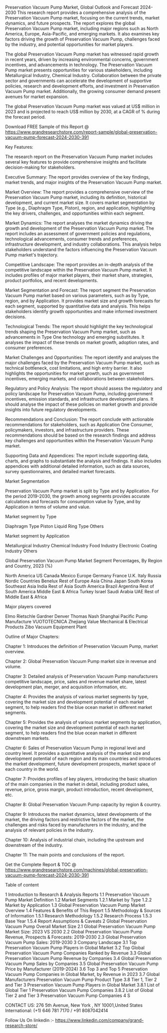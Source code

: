 Preservation Vacuum Pump Market, Global Outlook and Forecast 2024-2030
This research report provides a comprehensive analysis of the Preservation Vacuum Pump market, focusing on the current trends, market dynamics, and future prospects. The report explores the global Preservation Vacuum Pump market, including major regions such as North America, Europe, Asia-Pacific, and emerging markets. It also examines key factors driving the growth of Preservation Vacuum Pump, challenges faced by the industry, and potential opportunities for market players.

The global Preservation Vacuum Pump market has witnessed rapid growth in recent years, driven by increasing environmental concerns, government incentives, and advancements in technology. The Preservation Vacuum Pump market presents opportunities for various stakeholders, including Metallurgical Industry, Chemical Industry. Collaboration between the private sector and governments can accelerate the development of supportive policies, research and development efforts, and investment in Preservation Vacuum Pump market. Additionally, the growing consumer demand present avenues for market expansion.

The global Preservation Vacuum Pump market was valued at US$ million in 2023 and is projected to reach US$ million by 2030, at a CAGR of % during the forecast period.

Download FREE Sample of this Report @ https://www.grandresearchstore.com/report-sample/global-preservation-vacuum-pump-forecast-2024-2030-391


Key Features:

The research report on the Preservation Vacuum Pump market includes several key features to provide comprehensive insights and facilitate decision-making for stakeholders.

Executive Summary: The report provides overview of the key findings, market trends, and major insights of the Preservation Vacuum Pump market.

Market Overview: The report provides a comprehensive overview of the Preservation Vacuum Pump market, including its definition, historical development, and current market size. It covers market segmentation by Type (e.g., Diaphragm Type, Piston), region, and application, highlighting the key drivers, challenges, and opportunities within each segment.

Market Dynamics: The report analyses the market dynamics driving the growth and development of the Preservation Vacuum Pump market. The report includes an assessment of government policies and regulations, technological advancements, consumer trends and preferences, infrastructure development, and industry collaborations. This analysis helps stakeholders understand the factors influencing the Preservation Vacuum Pump market's trajectory.

Competitive Landscape: The report provides an in-depth analysis of the competitive landscape within the Preservation Vacuum Pump market. It includes profiles of major market players, their market share, strategies, product portfolios, and recent developments.

Market Segmentation and Forecast: The report segment the Preservation Vacuum Pump market based on various parameters, such as by Type, region, and by Application. It provides market size and growth forecasts for each segment, supported by quantitative data and analysis. This helps stakeholders identify growth opportunities and make informed investment decisions.

Technological Trends: The report should highlight the key technological trends shaping the Preservation Vacuum Pump market, such as advancements in Type One technology and emerging substitutes. It analyses the impact of these trends on market growth, adoption rates, and consumer preferences.

Market Challenges and Opportunities: The report identify and analyses the major challenges faced by the Preservation Vacuum Pump market, such as technical bottleneck, cost limitations, and high entry barrier. It also highlights the opportunities for market growth, such as government incentives, emerging markets, and collaborations between stakeholders.

Regulatory and Policy Analysis: The report should assess the regulatory and policy landscape for Preservation Vacuum Pump, including government incentives, emission standards, and infrastructure development plans. It should analyse the impact of these policies on market growth and provide insights into future regulatory developments.

Recommendations and Conclusion: The report conclude with actionable recommendations for stakeholders, such as Application One Consumer, policymakers, investors, and infrastructure providers. These recommendations should be based on the research findings and address key challenges and opportunities within the Preservation Vacuum Pump market.

Supporting Data and Appendices: The report include supporting data, charts, and graphs to substantiate the analysis and findings. It also includes appendices with additional detailed information, such as data sources, survey questionnaires, and detailed market forecasts.

Market Segmentation

Preservation Vacuum Pump market is split by Type and by Application. For the period 2019-2030, the growth among segments provides accurate calculations and forecasts for consumption value by Type, and by Application in terms of volume and value.

Market segment by Type



Diaphragm Type
Piston
Liquid Ring Type
Others


Market segment by Application



Metallurgical Industry
Chemical Industry
Food Industry
Electronic Coating Industry
Others


Global Preservation Vacuum Pump Market Segment Percentages, By Region and Country, 2023 (%)



North America
US
Canada
Mexico
Europe
Germany
France
U.K.
Italy
Russia
Nordic Countries
Benelux
Rest of Europe
Asia
China
Japan
South Korea
Southeast Asia
India
Rest of Asia
South America
Brazil
Argentina
Rest of South America
Middle East & Africa
Turkey
Israel
Saudi Arabia
UAE
Rest of Middle East & Africa


Major players covered



Elmo Rietschle
Gardner Denver Thomas
Nash
Shanghai Pacific Pump Manufacture
VUOTOTECNICA
Zhejiang Value Mechanical & Electrical Products
Zibo Vacuum Equipment Plant


Outline of Major Chapters:

Chapter 1: Introduces the definition of Preservation Vacuum Pump, market overview.

Chapter 2: Global Preservation Vacuum Pump market size in revenue and volume.

Chapter 3: Detailed analysis of Preservation Vacuum Pump manufacturers competitive landscape, price, sales and revenue market share, latest development plan, merger, and acquisition information, etc.

Chapter 4: Provides the analysis of various market segments by type, covering the market size and development potential of each market segment, to help readers find the blue ocean market in different market segments.

Chapter 5: Provides the analysis of various market segments by application, covering the market size and development potential of each market segment, to help readers find the blue ocean market in different downstream markets.

Chapter 6: Sales of Preservation Vacuum Pump in regional level and country level. It provides a quantitative analysis of the market size and development potential of each region and its main countries and introduces the market development, future development prospects, market space of each country in the world.

Chapter 7: Provides profiles of key players, introducing the basic situation of the main companies in the market in detail, including product sales, revenue, price, gross margin, product introduction, recent development, etc.

Chapter 8: Global Preservation Vacuum Pump capacity by region & country.

Chapter 9: Introduces the market dynamics, latest developments of the market, the driving factors and restrictive factors of the market, the challenges and risks faced by manufacturers in the industry, and the analysis of relevant policies in the industry.

Chapter 10: Analysis of industrial chain, including the upstream and downstream of the industry.

Chapter 11: The main points and conclusions of the report.

Get the Complete Report & TOC @ https://www.grandresearchstore.com/machines/global-preservation-vacuum-pump-forecast-2024-2030-391

Table of content

1 Introduction to Research & Analysis Reports
1.1 Preservation Vacuum Pump Market Definition
1.2 Market Segments
1.2.1 Market by Type
1.2.2 Market by Application
1.3 Global Preservation Vacuum Pump Market Overview
1.4 Features & Benefits of This Report
1.5 Methodology & Sources of Information
1.5.1 Research Methodology
1.5.2 Research Process
1.5.3 Base Year
1.5.4 Report Assumptions & Caveats
2 Global Preservation Vacuum Pump Overall Market Size
2.1 Global Preservation Vacuum Pump Market Size: 2023 VS 2030
2.2 Global Preservation Vacuum Pump Revenue, Prospects & Forecasts: 2019-2030
2.3 Global Preservation Vacuum Pump Sales: 2019-2030
3 Company Landscape
3.1 Top Preservation Vacuum Pump Players in Global Market
3.2 Top Global Preservation Vacuum Pump Companies Ranked by Revenue
3.3 Global Preservation Vacuum Pump Revenue by Companies
3.4 Global Preservation Vacuum Pump Sales by Companies
3.5 Global Preservation Vacuum Pump Price by Manufacturer (2019-2024)
3.6 Top 3 and Top 5 Preservation Vacuum Pump Companies in Global Market, by Revenue in 2023
3.7 Global Manufacturers Preservation Vacuum Pump Product Type
3.8 Tier 1, Tier 2 and Tier 3 Preservation Vacuum Pump Players in Global Market
3.8.1 List of Global Tier 1 Preservation Vacuum Pump Companies
3.8.2 List of Global Tier 2 and Tier 3 Preservation Vacuum Pump Companies
4 S

CONTACT US:
276 5th Avenue, New York , NY 10001,United States
International: (+1) 646 781 7170 / +91 8087042414

Follow Us On linkedin :- https://www.linkedin.com/company/grand-research-store/


